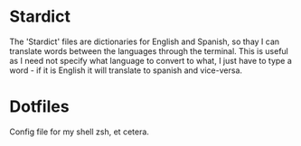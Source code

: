 # Stardict
The 'Stardict' files are dictionaries for English and Spanish, so thay I can translate words between the languages through the terminal. 
This is useful as I need not specify what language to convert to what, I just have to type a word - if it is English it will translate
to spanish and vice-versa.

# Dotfiles
Config file for my shell zsh, et cetera.
